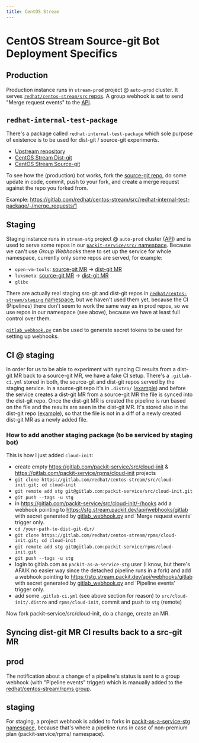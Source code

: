 ```yaml
---
title: CentOS Stream
---
```


# CentOS Stream Source-git Bot Deployment Specifics

## Production

Production instance runs in `stream-prod` project @ `auto-prod` cluster.
It serves [`redhat/centos-stream/src` repos](https://gitlab.com/redhat/centos-stream/src/).
A group webhook is set to send "Merge request events" to the [API](https://prod.stream.packit.dev/api/webhooks/gitlab).

## `redhat-internal-test-package`

There's a package called `redhat-internal-test-package` which sole purpose
of existence is to be used for dist-git / source-git experiments.

- [Upstream repository](https://github.com/packit/redhat-internal-test-package)
- [CentOS Stream Dist-git](https://gitlab.com/redhat/centos-stream/rpms/redhat-internal-test-package)
- [CentOS Stream Source-git](https://gitlab.com/redhat/centos-stream/src/redhat-internal-test-package)

To see how the (production) bot works, fork the
[source-git repo](https://gitlab.com/redhat/centos-stream/src/redhat-internal-test-package),
do some update in code, commit, push to your fork,
and create a merge request against the repo you forked from.

Example: https://gitlab.com/redhat/centos-stream/src/redhat-internal-test-package/-/merge_requests/1

## Staging

Staging instance runs in `stream-stg` project @ `auto-prod` cluster
([API](https://stg.stream.packit.dev/api/)) and is used to serve some
repos in our [`packit-service/src/` namespace](https://gitlab.com/packit-service/src).
Because we can't use _Group Webhooks_ there to set up the service for whole namespace,
currently only some repos are served, for example:

- `open-vm-tools`: [source-git MR](https://gitlab.com/packit-service/src/open-vm-tools/-/merge_requests/8) → [dist-git MR](https://gitlab.com/packit-service/rpms/open-vm-tools/-/merge_requests/18)
- `luksmeta`: [source-git MR](https://gitlab.com/packit-service/src/luksmeta/-/merge_requests/2) → [dist-git MR](https://gitlab.com/packit-service/rpms/luksmeta/-/merge_requests/2)
- `glibc`

There are actually real staging src-git and dist-git repos in [`redhat/centos-stream/staging` namespace](https://gitlab.com/redhat/centos-stream/staging),
but we haven't used them yet, because the CI (Pipelines) there don't seem to work the same way as in prod repos,
so we use repos in our namespace (see above), because we have at least full control over them.

[`gitlab_webhook.py`](https://github.com/packit/deployment/blob/main/scripts/gitlab_webhook.py)
can be used to generate secret tokens to be used for setting up webhooks.

## CI @ staging

In order for us to be able to experiment with syncing CI results from a dist-git MR back to a source-git MR,
we have a fake CI setup.
There's a `.gitlab-ci.yml` stored in both, the source-git and dist-git repos served by the staging service.
In a source-git repo it's in `.distro/` ([example](https://gitlab.com/packit-service/src/open-vm-tools/-/blob/c9s/.distro/.gitlab-ci.yml))
and before the service creates a dist-git MR from a source-git MR the file is synced into the dist-git repo.
Once the dist-git MR is created the pipeline is run based on the file and the results are seen in the dist-git MR.
It's stored also in the dist-git repo ([example](https://gitlab.com/packit-service/rpms/open-vm-tools/-/blob/c9s/.gitlab-ci.yml)),
so that the file is not in a diff of a newly created dist-git MR as a newly added file.

### How to add another staging package (to be serviced by staging bot)

This is how I just added `cloud-init`:

- create empty https://gitlab.com/packit-service/src/cloud-init & https://gitlab.com/packit-service/rpms/cloud-init projects
- `git clone https://gitlab.com/redhat/centos-stream/src/cloud-init.git; cd cloud-init`
- `git remote add stg git@gitlab.com:packit-service/src/cloud-init.git`
- `git push --tags -u stg`
- in https://gitlab.com/packit-service/src/cloud-init/-/hooks add a webhook pointing to https://stg.stream.packit.dev/api/webhooks/gitlab with secret generated by [gitlab_webhook.py](https://github.com/packit/deployment/blob/main/scripts/gitlab_webhook.py) and 'Merge request events' trigger only.
- `cd /your-path-to-dist-git-dir/`
- `git clone https://gitlab.com/redhat/centos-stream/rpms/cloud-init.git; cd cloud-init`
- `git remote add stg git@gitlab.com:packit-service/rpms/cloud-init.git`
- `git push --tags -u stg`
- login to gitlab.com as `packit-as-a-service-stg` user (I know, but there's AFAIK no easier way since the detached pipeline runs in a fork) and add a webhook pointing to https://stg.stream.packit.dev/api/webhooks/gitlab with secret generated by [gitlab_webhook.py](https://github.com/packit/deployment/blob/main/scripts/gitlab_webhook.py) and 'Pipeline events' trigger only.
- add some `.gitlab-ci.yml` (see above section for reason) to `src/cloud-init/.distro` and `rpms/cloud-init`, commit and push to `stg` (remote)

Now fork packit-service/src/cloud-init, do a change, create an MR.

## Syncing dist-git MR CI results back to a src-git MR

## prod

The notification about a change of a pipeline's status is sent to a group webhook (with "Pipeline events" trigger)
which is manually added to the [redhat/centos-stream/rpms group](https://gitlab.com/redhat/centos-stream/rpms).

## staging

For staging, a project webhook is added to forks in [packit-as-a-service-stg namespace](https://gitlab.com/packit-as-a-service-stg),
because that's where a pipeline runs in case of non-premium plan (packit-service/rpms/ namespace).
